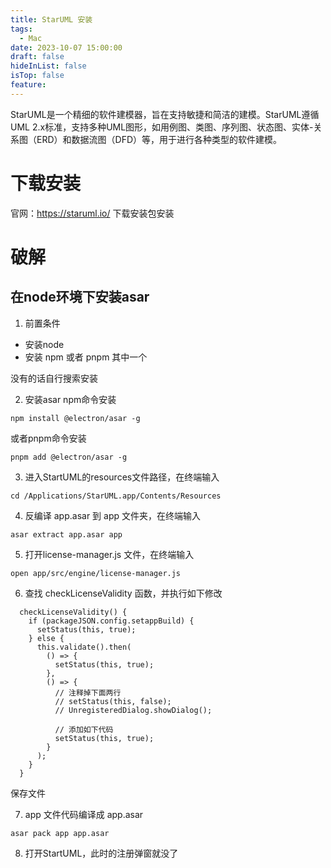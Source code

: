 ```yaml
---
title: StarUML 安装
tags:
  - Mac
date: 2023-10-07 15:00:00
draft: false
hideInList: false
isTop: false
feature:
---
```



StarUML是一个精细的软件建模器，旨在支持敏捷和简洁的建模。StarUML遵循UML 2.x标准，支持多种UML图形，如用例图、类图、序列图、状态图、实体-关系图（ERD）和数据流图（DFD）等，用于进行各种类型的软件建模。
  
<!--more-->


# 下载安装
官网：https://staruml.io/ 下载安装包安装

# 破解
## 在node环境下安装asar
1. 前置条件
- 安装node
- 安装 npm 或者 pnpm 其中一个

没有的话自行搜索安装

2. 安装asar
npm命令安装
```
npm install @electron/asar -g
```
或者pnpm命令安装
```
pnpm add @electron/asar -g
```

3. 进入StartUML的resources文件路径，在终端输入
```
cd /Applications/StarUML.app/Contents/Resources
```

4. 反编译 app.asar 到 app 文件夹，在终端输入
```
asar extract app.asar app
```

5. 打开license-manager.js 文件，在终端输入
```
open app/src/engine/license-manager.js 
```

6. 查找 checkLicenseValidity 函数，并执行如下修改

```
  checkLicenseValidity() {
    if (packageJSON.config.setappBuild) {
      setStatus(this, true);
    } else {
      this.validate().then(
        () => {
          setStatus(this, true);
        },
        () => {
          // 注释掉下面两行
          // setStatus(this, false);
          // UnregisteredDialog.showDialog();
          
          // 添加如下代码
          setStatus(this, true);
        }
      );
    }
  }
```
保存文件

7. app 文件代码编译成 app.asar
```
asar pack app app.asar

```

8. 打开StartUML，此时的注册弹窗就没了











